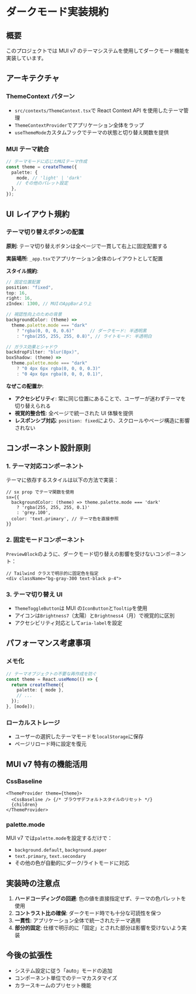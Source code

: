 # ダークモード実装規約

## 概要

このプロジェクトでは MUI v7 のテーマシステムを使用してダークモード機能を実装しています。

## アーキテクチャ

### ThemeContext パターン

- `src/contexts/ThemeContext.tsx`で React Context API を使用したテーマ管理
- `ThemeContextProvider`でアプリケーション全体をラップ
- `useThemeMode`カスタムフックでテーマの状態と切り替え関数を提供

### MUI テーマ統合

```typescript
// テーマモードに応じたMUIテーマ作成
const theme = createTheme({
  palette: {
    mode, // 'light' | 'dark'
    // その他のパレット設定
  },
});
```

## UI レイアウト規約

### テーマ切り替えボタンの配置

**原則**: テーマ切り替えボタンは全ページで一貫して右上に固定配置する

**実装場所**: `_app.tsx`でアプリケーション全体のレイアウトとして配置

**スタイル規約**:

```typescript
// 固定位置配置
position: "fixed",
top: 16,
right: 16,
zIndex: 1300, // MUIのAppBarより上

// 視認性向上のための背景
backgroundColor: (theme) =>
  theme.palette.mode === "dark"
    ? "rgba(0, 0, 0, 0.6)"      // ダークモード: 半透明黒
    : "rgba(255, 255, 255, 0.8)", // ライトモード: 半透明白

// ガラス効果とシャドウ
backdropFilter: "blur(8px)",
boxShadow: (theme) =>
  theme.palette.mode === "dark"
    ? "0 4px 6px rgba(0, 0, 0, 0.3)"
    : "0 4px 6px rgba(0, 0, 0, 0.1)",
```

**なぜこの配置か**:

- **アクセシビリティ**: 常に同じ位置にあることで、ユーザーが迷わずテーマを切り替えられる
- **視覚的整合性**: 全ページで統一された UI 体験を提供
- **レスポンシブ対応**: `position: fixed`により、スクロールやページ構造に影響されない

## コンポーネント設計原則

### 1. テーマ対応コンポーネント

テーマに依存するスタイルは以下の方法で実装：

```tsx
// sx prop でテーマ関数を使用
sx={{
  backgroundColor: (theme) => theme.palette.mode === 'dark'
    ? 'rgba(255, 255, 255, 0.1)'
    : 'grey.100',
  color: 'text.primary', // テーマ色を直接参照
}}
```

### 2. 固定モードコンポーネント

`PreviewBlock`のように、ダークモード切り替えの影響を受けないコンポーネント：

```tsx
// Tailwind クラスで明示的に固定色を指定
<div className="bg-gray-300 text-black p-4">
```

### 3. テーマ切り替え UI

- `ThemeToggleButton`は MUI の`IconButton`と`Tooltip`を使用
- アイコンは`Brightness7`（太陽）と`Brightness4`（月）で視覚的に区別
- アクセシビリティ対応として`aria-label`を設定

## パフォーマンス考慮事項

### メモ化

```typescript
// テーマオブジェクトの不要な再作成を防ぐ
const theme = React.useMemo(() => {
  return createTheme({
    palette: { mode },
    // ...
  });
}, [mode]);
```

### ローカルストレージ

- ユーザーの選択したテーマモードを`localStorage`に保存
- ページリロード時に設定を復元

## MUI v7 特有の機能活用

### CssBaseline

```tsx
<ThemeProvider theme={theme}>
  <CssBaseline /> {/* ブラウザデフォルトスタイルのリセット */}
  {children}
</ThemeProvider>
```

### palette.mode

MUI v7 では`palette.mode`を設定するだけで：

- `background.default`, `background.paper`
- `text.primary`, `text.secondary`
- その他の色が自動的にダーク/ライトモードに対応

## 実装時の注意点

1. **ハードコーディングの回避**: 色の値を直接指定せず、テーマの色パレットを使用
2. **コントラスト比の確保**: ダークモード時でも十分な可読性を保つ
3. **一貫性**: アプリケーション全体で統一されたテーマ適用
4. **部分的固定**: 仕様で明示的に「固定」とされた部分は影響を受けないよう実装

## 今後の拡張性

- システム設定に従う「auto」モードの追加
- コンポーネント単位でのテーマカスタマイズ
- カラースキームのプリセット機能
